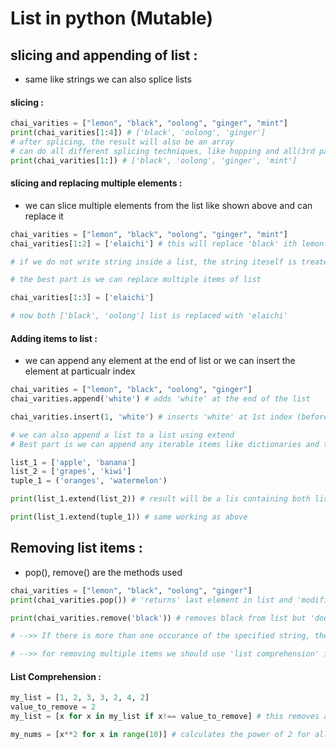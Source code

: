 # List in python (Mutable)

## slicing and appending of list :
- same like strings we can also splice lists
#### slicing :
```python
chai_varities = ["lemon", "black", "oolong", "ginger", "mint"]
print(chai_varities[1:4]) # ['black', 'oolong', 'ginger']
# after splicing, the result will also be an array
# can do all different splicing techniques, like hopping and all(3rd param), just like in strings
print(chai_varities[1:]) # ['black', 'oolong', 'ginger', 'mint']
```
#### slicing and replacing multiple elements : 
- we can slice multiple elements from the list like shown above and can replace it
```python
chai_varities = ["lemon", "black", "oolong", "ginger", "mint"]
chai_varities[1:2] = ['elaichi'] # this will replace 'black' ith lemon. But here the question is why we have added []

# if we do not write string inside a list, the string iteself is treated like a list of characters. so 'black' will be replaced with 'e', 'l', 'a', 'i', 'c', 'h', 'i'

# the best part is we can replace multiple items of list

chai_varities[1:3] = ['elaichi']

# now both ['black', 'oolong'] list is replaced with 'elaichi'
``` 
#### Adding items to list :
- we can append any element at the end of list or we can insert the element at particualr index
```python
chai_varities = ["lemon", "black", "oolong", "ginger"]
chai_varities.append('white') # adds 'white' at the end of the list

chai_varities.insert(1, 'white') # inserts 'white' at 1st index (before 'black')

# we can also append a list to a list using extend
# Best part is we can append any iterable items like dictionaries and tuples to the list using extend() function

list_1 = ['apple', 'banana']
list_2 = ['grapes', 'kiwi']
tuple_1 = ('oranges', 'watermelon')

print(list_1.extend(list_2)) # result will be a lis containing both list's elements "stored in list_1"

print(list_1.extend(tuple_1)) # same working as above
```
## Removing list items : 
- pop(), remove() are the methods used
```python
chai_varities = ["lemon", "black", "oolong", "ginger"]
print(chai_varities.pop()) # 'returns' last element in list and 'modifies' the list because lists are mutable

print(chai_varities.remove('black')) # removes black from list but 'does not return anything'

# -->> If there is more than one occurance of the specified string, then remove() only removes the first occurance <<--

# -->> for removing multiple items we should use 'list comprehension' in python. List comprehension is used in many other ways also <<--

```
#### List Comprehension : 
```python
my_list = [1, 2, 3, 3, 2, 4, 2]
value_to_remove = 2
my_list = [x for x in my_list if x!== value_to_remove] # this removes all 2s from list

my_nums = [x**2 for x in range(10)] # calculates the power of 2 for all numbers in the range of 0 to 10 (10 is non inclusive)
```